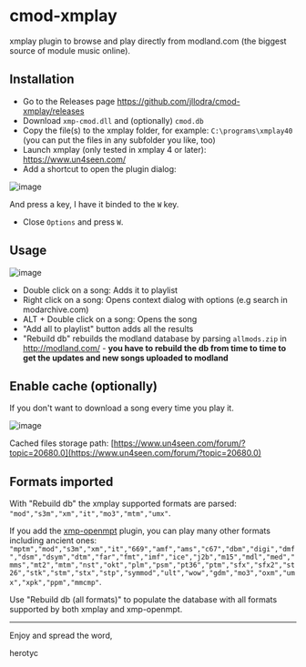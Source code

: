# cmod-xmplay

xmplay plugin to browse and play directly from modland.com (the biggest source of module music online).

## Installation

* Go to the Releases page https://github.com/jllodra/cmod-xmplay/releases
* Download `xmp-cmod.dll` and (optionally) `cmod.db`
* Copy the file(s) to the xmplay folder, for example: `C:\programs\xmplay40` (you can put the files in any subfolder you like, too)
* Launch xmplay (only tested in xmplay 4 or later): https://www.un4seen.com/
* Add a shortcut to open the plugin dialog:

![image](https://github.com/user-attachments/assets/2872595e-9467-490b-868a-925fc740610c)

And press a key, I have it binded to the `W` key.

* Close `Options` and press `W`.

## Usage

![image](https://github.com/user-attachments/assets/fc90521f-7c1b-4e5c-8e35-e9a5d28f632d)

* Double click on a song: Adds it to playlist
* Right click on a song: Opens context dialog with options (e.g search in modarchive.com)
* ALT + Double click on a song: Opens the song
* "Add all to playlist" button adds all the results
* "Rebuild db" rebuilds the modland database by parsing `allmods.zip` in http://modland.com/ - **you have to rebuild the db from time to time to get the updates and new songs uploaded to modland**

## Enable cache (optionally)

If you don't want to download a song every time you play it.

![image](https://github.com/user-attachments/assets/05886950-225c-437b-9c91-1cb866f0e7c5)

Cached files storage path: [https://www.un4seen.com/forum/?topic=20680.0](https://www.un4seen.com/forum/?topic=20680.0)

## Formats imported

With "Rebuild db" the xmplay supported formats are parsed: `"mod","s3m","xm","it","mo3","mtm","umx"`.

If you add the [xmp-openmpt](https://lib.openmpt.org/libopenmpt/download/) plugin, you can play many other formats including ancient ones: 
`"mptm","mod","s3m","xm","it","669","amf","ams","c67","dbm","digi","dmf","dsm","dsym","dtm","far","fmt","imf","ice","j2b","m15","mdl","med","mms","mt2","mtm","nst","okt","plm","psm","pt36","ptm","sfx","sfx2","st26","stk","stm","stx","stp","symmod","ult","wow","gdm","mo3","oxm","umx","xpk","ppm","mmcmp"`.

Use "Rebuild db (all formats)" to populate the database with all formats supported by both xmplay and xmp-openmpt.

---

Enjoy and spread the word,

herotyc

